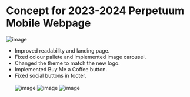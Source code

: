 # Concept for 2023-2024 Perpetuum Mobile Webpage
![image](https://github.com/Alle43221/Concept-Perpetuum-Mobile-Website/assets/79206599/615d9c7f-0e08-40c1-aaa2-df789d82a2db)
- Improved readability and landing page.  
- Fixed colour pallete and implemented image carousel.  
- Changed the theme to match the new logo.  
- Implemented Buy Me a Coffee button.  
- Fixed social buttons in footer.
<br/><br/>
![image](https://github.com/Alle43221/Concept-Perpetuum-Mobile-Website/assets/79206599/88993f48-a361-4abe-b4be-226749b4a884)
![image](https://github.com/Alle43221/Concept-Perpetuum-Mobile-Website/assets/79206599/43b01ea2-2f67-4fff-bea8-033436b5ca0a)
![image](https://github.com/Alle43221/Concept-Perpetuum-Mobile-Website/assets/79206599/c0256d7a-f99f-4746-8a98-6a3af8793658)



